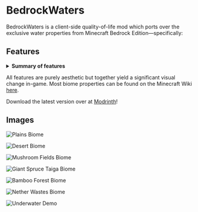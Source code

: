 # BedrockWaters

BedrockWaters is a client-side quality-of-life mod which ports over the exclusive water properties from Minecraft Bedrock Edition—specifically:

## Features
<details><summary><b>Summary of features</b></summary>
    <ul>
		<li> <b> More biome-specific water colors as to give each a more unique atmosphere!</b> </li>
		<li> <b> More biome-specific underwater fog distance caps!</b> <em>(most of which further than Vanilla).</em> </li>
		<li> <b> Biome-specific water opacity! </b><em>(contrasting murky swamps from clear mountains!).</em></li>
        <li> <b>Dynamic water color selection for modded biomes which use the default Vanilla water color!</b></li>
    </ul>
</details>

All features are purely aesthetic but together yield a significant visual change in-game. Most biome properties can be found on the Minecraft Wiki [here](https://minecraft.gamepedia.com/Water#Bedrock_Edition).

Download the latest version over at [Modrinth](https://modrinth.com/mod/BedrockWaters)!

## Images

![Plains Biome](https://i.imgur.com/4QvV9L6.png)

![Desert Biome](https://i.imgur.com/9FgJU10.png)

![Mushroom Fields Biome](https://i.imgur.com/uvc3aHR.png)

![Giant Spruce Taiga Biome](https://i.imgur.com/nuB0qht.png)

![Bamboo Forest Biome](https://i.imgur.com/S9Z9NOh.png)

![Nether Wastes Biome](https://i.imgur.com/qXE5Vwv.png)

![Underwater Demo](https://imgpile.com/images/7RRLkP.gif)
